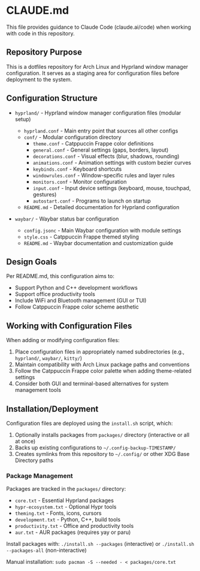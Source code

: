 # CLAUDE.md

This file provides guidance to Claude Code (claude.ai/code) when working with code in this repository.

## Repository Purpose

This is a dotfiles repository for Arch Linux and Hyprland window manager configuration. It serves as a staging area for configuration files before deployment to the system.

## Configuration Structure

- `hyprland/` - Hyprland window manager configuration files (modular setup)
  - `hyprland.conf` - Main entry point that sources all other configs
  - `conf/` - Modular configuration directory
    - `theme.conf` - Catppuccin Frappe color definitions
    - `general.conf` - General settings (gaps, borders, layout)
    - `decorations.conf` - Visual effects (blur, shadows, rounding)
    - `animations.conf` - Animation settings with custom bezier curves
    - `keybinds.conf` - Keyboard shortcuts
    - `windowrules.conf` - Window-specific rules and layer rules
    - `monitors.conf` - Monitor configuration
    - `input.conf` - Input device settings (keyboard, mouse, touchpad, gestures)
    - `autostart.conf` - Programs to launch on startup
  - `README.md` - Detailed documentation for Hyprland configuration

- `waybar/` - Waybar status bar configuration
  - `config.jsonc` - Main Waybar configuration with module settings
  - `style.css` - Catppuccin Frappe themed styling
  - `README.md` - Waybar documentation and customization guide

## Design Goals

Per README.md, this configuration aims to:
- Support Python and C++ development workflows
- Support office productivity tools
- Include WiFi and Bluetooth management (GUI or TUI)
- Follow Catppuccin Frappe color scheme aesthetic

## Working with Configuration Files

When adding or modifying configuration files:
1. Place configuration files in appropriately named subdirectories (e.g., `hyprland/`, `waybar/`, `kitty/`)
2. Maintain compatibility with Arch Linux package paths and conventions
3. Follow the Catppuccin Frappe color palette when adding theme-related settings
4. Consider both GUI and terminal-based alternatives for system management tools

## Installation/Deployment

Configuration files are deployed using the `install.sh` script, which:
1. Optionally installs packages from `packages/` directory (interactive or all at once)
2. Backs up existing configurations to `~/.config-backup-TIMESTAMP/`
3. Creates symlinks from this repository to `~/.config/` or other XDG Base Directory paths

### Package Management

Packages are tracked in the `packages/` directory:
- `core.txt` - Essential Hyprland packages
- `hypr-ecosystem.txt` - Optional Hypr tools
- `theming.txt` - Fonts, icons, cursors
- `development.txt` - Python, C++, build tools
- `productivity.txt` - Office and productivity tools
- `aur.txt` - AUR packages (requires yay or paru)

Install packages with: `./install.sh --packages` (interactive) or `./install.sh --packages-all` (non-interactive)

Manual installation: `sudo pacman -S --needed - < packages/core.txt`
